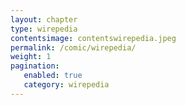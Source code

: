 ```yaml
---
layout: chapter
type: wirepedia
contentsimage: contentswirepedia.jpeg
permalink: /comic/wirepedia/
weight: 1
pagination:
   enabled: true
   category: wirepedia
---
```

